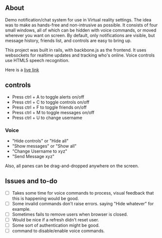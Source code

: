 ## About

Demo notification/chat system for use in Virtual reality settings. The idea was to make as hands-free and non-intrusive as possible. It consists of four small windows, all of which can be hidden with voice commands, or moved wherever you want on screen. By default, only notifications are visible, but message history, friends list, and controls are easy to bring up.

This project was built in rails, with backbone.js as the frontend. It uses websockets for realtime updates and tracking who's online. Voice controls use HTML5 speech recognition.

Here is a [live link](https://notifyer.herokuapp.com/)

## controls

- Press ctrl + A to toggle alerts on/off
- Press ctrl + C to toggle controls on/off
- Press ctrl + F to toggle friends on/off
- Press ctrl + M to toggle messages on/off
- Press ctrl + U to change username

### Voice
- "Hide controls" or "Hide all"
- "Show messages" or "Show all"
- "Change Username to xyz"
- "Send Message xyz"

Also, all panes can be drag-and-dropped anywhere on the screen.

## Issues and to-do
- [ ] Takes some time for voice commands to process, visual feedback that this is happening would be good.
- [ ] Some invalid commands don't raise errors. saying "Hide whatever" for example.
- [ ] Sometimes fails to remove users when browser is closed.
- [ ] Would be nice if a refresh didn't reset user.
- [ ] Some sort of authentication might be good.
- [ ] command to disable/enable voice commands.
